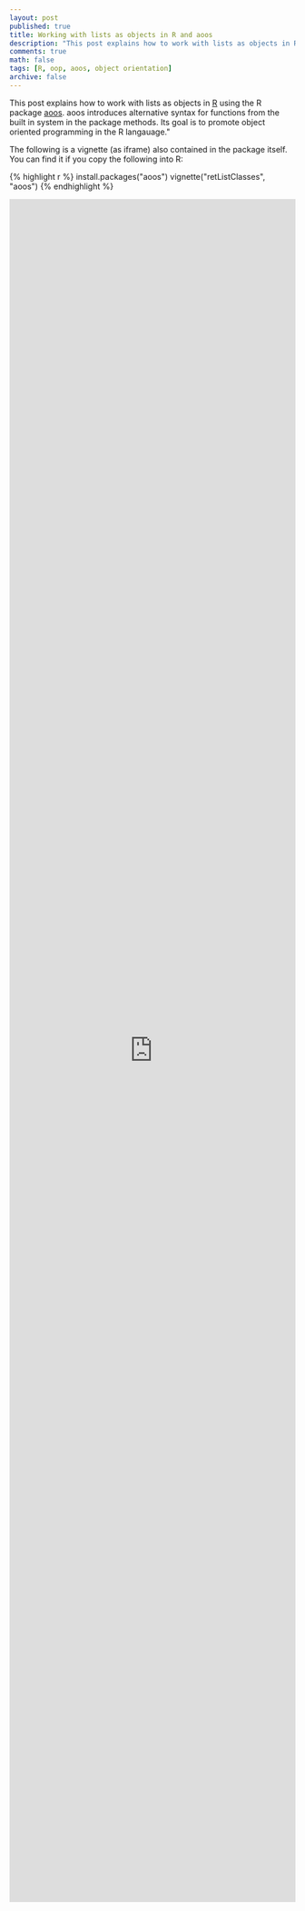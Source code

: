 ```yaml
---
layout: post
published: true
title: Working with lists as objects in R and aoos
description: "This post explains how to work with lists as objects in R using the R package aoos. aoos introduces alternative syntax for functions from the built in system in the package methods. Its goal is to promote object oriented programming in the R langauage."
comments: true
math: false
tags: [R, oop, aoos, object orientation]
archive: false
---
```


This post explains how to work with lists as objects in [R](https://cran.r-project.org/) using the R package [aoos](https://cran.r-project.org/package=aoos). aoos introduces alternative syntax for functions from the built in system in the package methods. Its goal is to promote object oriented programming in the R langauage."

The following is a vignette (as iframe) also contained in the package itself. You can find it if you copy the following into R:


{% highlight r %}
install.packages("aoos")
vignette("retListClasses", "aoos")
{% endhighlight %}

<iframe width='100%' height='3000' src="http://wahani.github.io/aoos/vignettes/retListClasses.html" frameborder="0" allowfullscreen></iframe>
